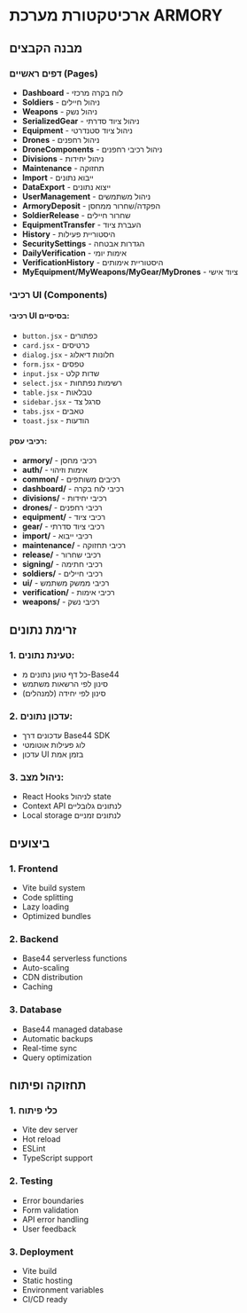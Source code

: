 # ארכיטקטורת מערכת ARMORY

## מבנה הקבצים

### דפים ראשיים (Pages)

- **Dashboard** - לוח בקרה מרכזי
- **Soldiers** - ניהול חיילים
- **Weapons** - ניהול נשק
- **SerializedGear** - ניהול ציוד סדרתי
- **Equipment** - ניהול ציוד סטנדרטי
- **Drones** - ניהול רחפנים
- **DroneComponents** - ניהול רכיבי רחפנים
- **Divisions** - ניהול יחידות
- **Maintenance** - תחזוקה
- **Import** - ייבוא נתונים
- **DataExport** - ייצוא נתונים
- **UserManagement** - ניהול משתמשים
- **ArmoryDeposit** - הפקדה/שחרור ממחסן
- **SoldierRelease** - שחרור חיילים
- **EquipmentTransfer** - העברת ציוד
- **History** - היסטוריית פעילות
- **SecuritySettings** - הגדרות אבטחה
- **DailyVerification** - אימות יומי
- **VerificationHistory** - היסטוריית אימותים
- **MyEquipment/MyWeapons/MyGear/MyDrones** - ציוד אישי

### רכיבי UI (Components)

#### רכיבי UI בסיסיים:

- `button.jsx` - כפתורים
- `card.jsx` - כרטיסים
- `dialog.jsx` - חלונות דיאלוג
- `form.jsx` - טפסים
- `input.jsx` - שדות קלט
- `select.jsx` - רשימות נפתחות
- `table.jsx` - טבלאות
- `sidebar.jsx` - סרגל צד
- `tabs.jsx` - טאבים
- `toast.jsx` - הודעות

#### רכיבי עסק:

- **armory/** - רכיבי מחסן
- **auth/** - אימות וזיהוי
- **common/** - רכיבים משותפים
- **dashboard/** - רכיבי לוח בקרה
- **divisions/** - רכיבי יחידות
- **drones/** - רכיבי רחפנים
- **equipment/** - רכיבי ציוד
- **gear/** - רכיבי ציוד סדרתי
- **import/** - רכיבי ייבוא
- **maintenance/** - רכיבי תחזוקה
- **release/** - רכיבי שחרור
- **signing/** - רכיבי חתימה
- **soldiers/** - רכיבי חיילים
- **ui/** - רכיבי ממשק משתמש
- **verification/** - רכיבי אימות
- **weapons/** - רכיבי נשק

## זרימת נתונים

### 1. טעינת נתונים:

- כל דף טוען נתונים מ-Base44
- סינון לפי הרשאות משתמש
- סינון לפי יחידה (למנהלים)

### 2. עדכון נתונים:

- עדכונים דרך Base44 SDK
- לוג פעילות אוטומטי
- עדכון UI בזמן אמת

### 3. ניהול מצב:

- React Hooks לניהול state
- Context API לנתונים גלובליים
- Local storage לנתונים זמניים

## ביצועים

### 1. Frontend

- Vite build system
- Code splitting
- Lazy loading
- Optimized bundles

### 2. Backend

- Base44 serverless functions
- Auto-scaling
- CDN distribution
- Caching

### 3. Database

- Base44 managed database
- Automatic backups
- Real-time sync
- Query optimization

## תחזוקה ופיתוח

### 1. כלי פיתוח

- Vite dev server
- Hot reload
- ESLint
- TypeScript support

### 2. Testing

- Error boundaries
- Form validation
- API error handling
- User feedback

### 3. Deployment

- Vite build
- Static hosting
- Environment variables
- CI/CD ready